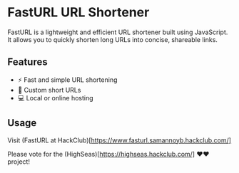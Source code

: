 # FastURL URL Shortener

FastURL is a lightweight and efficient URL shortener built using JavaScript. It allows you to quickly shorten long URLs into concise, shareable links.

## Features

- ⚡ Fast and simple URL shortening
- 🔗 Custom short URLs 
- 💻 Local or online hosting

## Usage
Visit (FastURL at HackClub)[https://www.fasturl.samannoyb.hackclub.com/]

Please vote for the (HighSeas)[https://highseas.hackclub.com/] ♥️♥️ project!